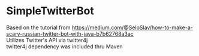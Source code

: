 # SimpleTwitterBot
Based on the tutorial from https://medium.com/@SeloSlav/how-to-make-a-scary-russian-twitter-bot-with-java-b7b62768a3ac <br/>
Utilizes Twitter's API via twitter4j<br/>
twitter4j dependency was included thru Maven<br/>
